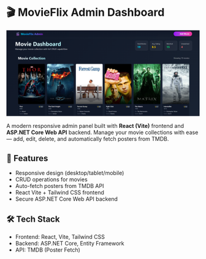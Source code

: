 # 🎬 MovieFlix Admin Dashboard

![Demo Screenshot](demo.png)

A modern responsive admin panel built with **React (Vite)** frontend and **ASP.NET Core Web API** backend. Manage your movie collections with ease — add, edit, delete, and automatically fetch posters from TMDB.

## 🚀 Features
- Responsive design (desktop/tablet/mobile)
- CRUD operations for movies
- Auto-fetch posters from TMDB API
- React Vite + Tailwind CSS frontend
- Secure ASP.NET Core Web API backend

## 🛠 Tech Stack
- Frontend: React, Vite, Tailwind CSS
- Backend: ASP.NET Core, Entity Framework
- API: TMDB (Poster Fetch)
